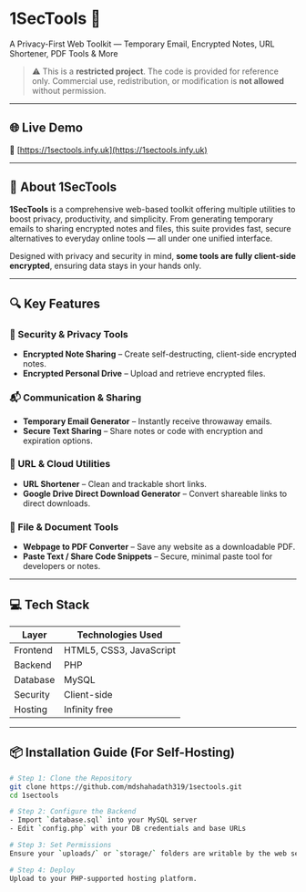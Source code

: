 # 1SecTools 🔐  
A Privacy-First Web Toolkit — Temporary Email, Encrypted Notes, URL Shortener, PDF Tools & More

> ⚠️ This is a **restricted project**. The code is provided for reference only. Commercial use, redistribution, or modification is **not allowed** without permission.

---

## 🌐 Live Demo

🔗 [https://1sectools.infy.uk](https://1sectools.infy.uk)

---

## 🧰 About 1SecTools

**1SecTools** is a comprehensive web-based toolkit offering multiple utilities to boost privacy, productivity, and simplicity. From generating temporary emails to sharing encrypted notes and files, this suite provides fast, secure alternatives to everyday online tools — all under one unified interface.

Designed with privacy and security in mind, **some tools are fully client-side encrypted**, ensuring data stays in your hands only.

---

## 🔍 Key Features

### 🔐 Security & Privacy Tools
- **Encrypted Note Sharing** – Create self-destructing, client-side encrypted notes.
- **Encrypted Personal Drive** – Upload and retrieve encrypted files.

### 📬 Communication & Sharing
- **Temporary Email Generator** – Instantly receive throwaway emails.
- **Secure Text Sharing** – Share notes or code with encryption and expiration options.

### 🔗 URL & Cloud Utilities
- **URL Shortener** – Clean and trackable short links.
- **Google Drive Direct Download Generator** – Convert shareable links to direct downloads.

### 📄 File & Document Tools
- **Webpage to PDF Converter** – Save any website as a downloadable PDF.
- **Paste Text / Share Code Snippets** – Secure, minimal paste tool for developers or notes.

---

## 💻 Tech Stack

| Layer         | Technologies Used                      |
|---------------|----------------------------------------|
| Frontend      | HTML5, CSS3, JavaScript                    |
| Backend       | PHP         |
| Database      | MySQL       |
| Security      | Client-side |
| Hosting       |Infinity free|

---

## 📦 Installation Guide (For Self-Hosting)

```bash
# Step 1: Clone the Repository
git clone https://github.com/mdshahadath319/1sectools.git
cd 1sectools

# Step 2: Configure the Backend
- Import `database.sql` into your MySQL server
- Edit `config.php` with your DB credentials and base URLs

# Step 3: Set Permissions
Ensure your `uploads/` or `storage/` folders are writable by the web server.

# Step 4: Deploy
Upload to your PHP-supported hosting platform.
